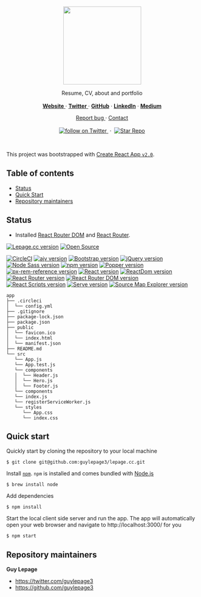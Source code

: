<br/>

<p align="center">
  <a href="https://lepage.cc">
    <img src="https://user-images.githubusercontent.com/1711854/46634061-b79fe680-cb1d-11e8-9d83-32f563fa8acc.png" width=205>
  </a>

  <p align="center">
    Resume, CV, about and portfolio
    <br/>
    <br/>
    <a href="https://lepage.cc">
      <strong>Website</strong>
    </a>
    &middot;
    <a href="https://twitter.com/guylepage3">
      <strong>Twitter</strong>
    </a>
    &middot;
    <a href="https://github.com/guylepage3">
      <strong>GitHub</strong></a>
    </a>
    &middot;
    <a href="https://www.linkedin.com/in/guylepage/">
      <strong>LinkedIn</strong></a>
    </a>
    &middot;
    <a href="https://medium.com/@guylepage3">
      <strong>Medium</strong></a>
    </a>
  </p>
  <p align="center">
    <a href="https://github.com/guylepage3/lepage.cc/issues/new">
      Report bug
    </a>
    &middot;
    <a href="https://goo.gl/forms/2LvYYCg1VViD6FWm2">
      Contact
    </a>
    <br/>
    <br/>
    <a href="https://twitter.com/intent/follow?screen_name=guylepage3">
      <img src="https://img.shields.io/twitter/url/https/twitter.com/guylepage3.svg?style=social&label=Follow%20%40guylepage3&logo=twitter" alt="follow on Twitter">
    </a>
    &nbsp;&middot;&nbsp;
    <a href="https://github.com/guylepage3/lepage.cc/stargazers">
      <img src="https://img.shields.io/github/stars/guylepage3/lepage.cc.svg?style=social&label=Star&maxAge=2592000" alt="Star Repo">
    </a>
  </p>
</p>

<br/>

This project was bootstrapped with [Create React App `v2.0`](https://github.com/facebookincubator/create-react-app).


## Table of contents

- [Status](#status)
- [Quick Start](#quick-start)
- [Repository maintainers](#repository-maintainers)

## Status
- Installed [React Router DOM](https://github.com/ReactTraining/react-router/tree/master/packages/react-router-dom) and [React Router](https://github.com/ReactTraining/react-router/tree/master/packages/react-router).

[![Lepage.cc version](https://img.shields.io/badge/Lepage.cc-v1.3.3-brightgreen.svg?colorA=212121&colorB=00BB00)](https://github.com/guylepage3/lepage.cc)
<a href="https://opensource.guide/how-to-contribute/#why-contribute-to-open-source">
  <img src="https://badges.frapsoft.com/os/v3/open-source.png?v=103)](https://github.com/ellerbrock/open-source-badges/" alt="Open Source">
</a>

[![CircleCI](https://circleci.com/gh/guylepage3/lepage.cc.svg?style=svg&circle-token=08110c1289dd045892c46ae6cb36a681b0be7abb)](https://circleci.com/gh/guylepage3/lepage.cc)
[![ajv version](https://img.shields.io/badge/ajv-v6.5.4-blue.svg?colorA=212121&colorB=007BFF)](https://www.npmjs.com/package/ajv)
[![Bootstrap version](https://img.shields.io/badge/Bootstrap-v4.1.3-blue.svg?colorA=212121&colorB=007BFF)](https://www.npmjs.com/package/bootstrap)
[![jQuery version](https://img.shields.io/badge/jQuery-v3.3.1-blue.svg?colorA=212121&colorB=007BFF)](https://www.npmjs.com/package/jquery)
[![Node Sass version](https://img.shields.io/badge/Node_Sass-v4.9.3-blue.svg?colorA=212121&colorB=007BFF)](https://www.npmjs.com/package/node-sass)
[![npm version](https://img.shields.io/badge/npm-v6.4.1-blue.svg?colorA=212121&colorB=007BFF)](https://www.npmjs.com/package/npm)
[![Popper version](https://img.shields.io/badge/Popper.js-v1.14.4-blue.svg?colorA=212121&colorB=007BFF)](https://www.npmjs.com/package/popper.js)
[![px-rem-reference version](https://img.shields.io/badge/PX--REM_Reference-v1.2.2-blue.svg?colorA=212121&colorB=007BFF)](https://www.npmjs.com/package/px-rem-reference)
[![React version](https://img.shields.io/badge/React-v16.5.2-blue.svg?colorA=212121&colorB=007BFF)](https://www.npmjs.com/package/react)
[![ReactDom version](https://img.shields.io/badge/ReactDom-v16.5.2-blue.svg?colorA=212121&colorB=007BFF)](https://www.npmjs.com/package/react-dom)
[![React Router version](https://img.shields.io/badge/React_Router-v4.3.1-blue.svg?colorA=212121&colorB=007BFF)](https://www.npmjs.com/package/react-router)
[![React Router DOM version](https://img.shields.io/badge/React_Router_DOM-v4.3.1-blue.svg?colorA=212121&colorB=007BFF)](https://www.npmjs.com/package/react-router-dom)
[![React Scripts version](https://img.shields.io/badge/React_Scripts-v2.0.4-blue.svg?colorA=212121&colorB=007BFF)](https://www.npmjs.com/package/react-scripts)
[![Serve version](https://img.shields.io/badge/Serve-v10.0.2-blue.svg?colorA=212121&colorB=007BFF)](https://www.npmjs.com/package/serve)
[![Source Map Explorer version](https://img.shields.io/badge/Source_Map_Explorer-v1.6.0-blue.svg?colorA=212121&colorB=007BFF)](https://www.npmjs.com/package/source-map-explorer)


```
app
├── .circleci
│  └── config.yml
├── .gitignore
├── package-lock.json
├── package.json
├── public
│  └── favicon.ico
│  └── index.html
│  └── manifest.json
├── README.md
└── src
   └── App.js
   └── App.test.js
   └── components
   │  └── Header.js
   │  └── Hero.js
   │  └── Footer.js
   └── components
   └── index.js
   └── registerServiceWorker.js
   └── styles
      └── App.css
      └── index.css
```


## Quick start

Quickly start by cloning the repository to your local machine

```
$ git clone git@github.com:guylepage3/lepage.cc.git
```

Install [`npm`](https://www.npmjs.com/get-npm). `npm` is installed and comes bundled with [Node.js](https://nodejs.org/en/download/package-manager/)

```
$ brew install node
```

Add dependencies

```
$ npm install
```

Start the local client side server and run the app. The app will automatically open your web browser and navigate to http://localhost:3000/ for you

```
$ npm start
```


## Repository maintainers

**Guy Lepage**
- <https://twitter.com/guylepage3>
- <https://github.com/guylepage3>
